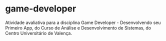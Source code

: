 # game-developer
Atividade avaliativa para a disciplina Game Developer - Desenvolvendo seu Primeiro App, do Curso de Análise e Desenvolvimento de Sistemas, do Centro Universitário de Valença.
